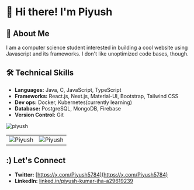 # 👋 Hi there! I'm Piyush

## 💫 About Me
I am a computer science student interested in building a cool website using Javascript and its frameworks. I don't like unoptimized code bases, though.

## 🛠️ Technical Skills   

- **Languages:** Java, C, JavaScript, TypeScript
- **Frameworks:** React.js, Next.js, Material-UI, Bootstrap, Tailwind CSS
- **Dev ops:** Docker, Kubernetes(currently learning)
- **Database:** PostgreSQL, MongoDB, Firebase
- **Version Control:** Git

<p align="left"> <img src="https://komarev.com/ghpvc/?username=piyush5784&label=Profile%20views&color=0e75b6&style=flat" alt="piyush" /> </p>


<table>
  <tr>
    <td><img src="https://github-readme-stats.vercel.app/api?username=piyush5784&show_icons=true&theme=radical&hide_border=true" alt="Piyush" /></td>
    <td><img src="https://github-readme-streak-stats.herokuapp.com?user=piyush5784&theme=radical&hide_border=true" alt="Piyush" /></td>
  </tr>
</table>

## :) Let's Connect

- **Twitter:** [https://x.com/Piyush5784](https://x.com/Piyush5784)
- **LinkedIn:** [linked.in/piyush-kumar-jha-a29619239](https://www.linkedin.com/in/piyush-kumar-jha-a29619239/)

